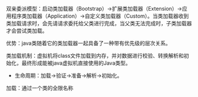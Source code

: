 双亲委派模型：启动类加载器（Bootstrap）-&gt;扩展类加载器（Extension）-&gt;应用程序类加载器（Application）-&gt;自定义类加载器（Custom）。当类加载器收到类加载请求时，会先请请求委托给父类进行完成，当父类无法完成时，子类加载器才会尝试类加载。

优势：java类随着它的类加载器一起具备了一种带有优先级的层次关系。



类加载机制：虚拟机将class文件加载到内存，并对数据进行校验、转换解析和初始化，最终形成能被java虚拟机直接使用的Java类型。

* 生命周期：加载-&gt;验证-&gt;准备-&gt;解析-&gt;初始化。

加载：通过一个类的全限名称





